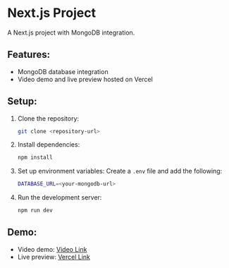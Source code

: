 

# Next.js Project

A Next.js project with MongoDB integration.

## Features:
- MongoDB database integration
- Video demo and live preview hosted on Vercel

## Setup:
1. Clone the repository:
   ```bash
   git clone <repository-url>
   ```
2. Install dependencies:
   ```bash
   npm install
   ```

3. Set up environment variables:
   Create a `.env` file and add the following:
   ```bash
   DATABASE_URL=<your-mongodb-url>
   ```

4. Run the development server:
   ```bash
   npm run dev
   ```

## Demo:
- Video demo: [Video Link](https://drive.google.com/file/d/1qJ2oXZbzc_mdQiOeDWGGH4RueOk7vLee/view?usp=sharing)
- Live preview: [Vercel Link](https://boostrip-project-l8kb80eqi-emamim612s-projects.vercel.app/leads)
